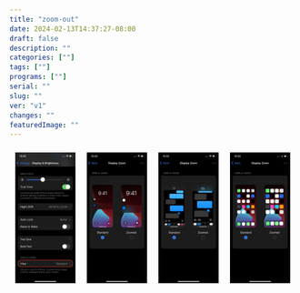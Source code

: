 ```yaml
---
title: "zoom-out"
date: 2024-02-13T14:37:27-08:00
draft: false
description: ""
categories: [""]
tags: [""]
programs: [""]
serial: ""
slug: ""
ver: "v1"
changes: ""
featuredImage: ""
---
```




<div style="display: flex;">
    <div style="flex: 1; padding: 10px;">
        <img src="img/ie/iphone/zoom1.png" alt="Label 1" style="width: 100%;">
    </div>
    <div style="flex: 1; padding: 10px;">
        <img src="img/ie/iphone/zoom2.png" alt="Label 2" style="width: 100%;">
    </div>
    <div style="flex: 1; padding: 10px;">
        <img src="img/ie/iphone/zoom3.png" alt="Label 3" style="width: 100%;">
    </div>
    <div style="flex: 1; padding: 10px;">
        <img src="img/ie/iphone/zoom4.png" alt="Label 3" style="width: 100%;">
    </div>
</div>






<!-- scraps
~ ~ ~ ~ ~ ~ ~ ~ ~ ~ ~ ~ ~ ~ ~ ~ ~ ~ ~ ~ ~ ~ ~ ~ ~ ~ ~ ~ ~ • ~ • ~ • ~ • ~ • ~ • ~ • ~ • ~ • ~ • ~ • ~ • ~ • ~ • ~ ~ ~ ~ ~ ~ ~ ~ ~ ~ ~ ~ ~ ~ ~ ~ ~ ~ ~ ~ ~ ~ ~ ~ ~ ~ ~ ~



style="display: flex;"


</div>
-->
